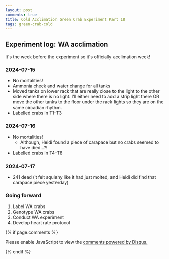 ```yaml
---
layout: post
comments: true
title: Cold Acclimation Green Crab Experiment Part 18
tags: green-crab-cold
---
```


## Experiment log: WA acclimation

It's the week before the experiment so it's officially acclimation week!

### 2024-07-15

- No mortalities!
- Ammonia check and water change for all tanks
- Moved tanks on lower rack that are really close to the light to the other side where there is no light. I'll either need to add a strip light there OR move the other tanks to the floor under the rack lights so they are on the same circadian rhythm.
- Labelled crabs in T1-T3

### 2024-07-16

- No mortalities!
  - Although, Heidi found a piece of carapace but no crabs seemed to have died...?!
- Labelled crabs in T4-T8

### 2024-07-17

- 241 dead (it felt squishy like it had just molted, and Heidi did find that carapace piece yesterday)

### Going forward

1. Label WA crabs
2. Genotype WA crabs
3. Conduct WA experiment
4. Develop heart rate protocol

{% if page.comments %}

<div id="disqus_thread"></div>
<script>

/**
*  RECOMMENDED CONFIGURATION VARIABLES: EDIT AND UNCOMMENT THE SECTION BELOW TO INSERT DYNAMIC VALUES FROM YOUR PLATFORM OR CMS.
*  LEARN WHY DEFINING THESE VARIABLES IS IMPORTANT: https://disqus.com/admin/universalcode/#configuration-variables*/
/*
var disqus_config = function () {
this.page.url = PAGE_URL;  // Replace PAGE_URL with your page's canonical URL variable
this.page.identifier = PAGE_IDENTIFIER; // Replace PAGE_IDENTIFIER with your page's unique identifier variable
};
*/
(function() { // DON'T EDIT BELOW THIS LINE
var d = document, s = d.createElement('script');
s.src = 'https://the-responsible-grad-student.disqus.com/embed.js';
s.setAttribute('data-timestamp', +new Date());
(d.head || d.body).appendChild(s);
})();
</script>
<noscript>Please enable JavaScript to view the <a href="https://disqus.com/?ref_noscript">comments powered by Disqus.</a></noscript>

{% endif %}

<script id="dsq-count-scr" src="//the-responsible-grad-student.disqus.com/count.js" async></script>
